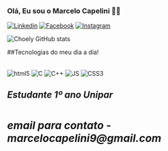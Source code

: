 ### Olá, Eu sou o Marcelo Capelini 🙋‍♂️

[![Linkedin](https://img.shields.io/badge/LinkedIn-0077B5?style=for-the-badge&logo=linkedin&logoColor=white)](https://www.linkedin.com/in/marcelo-capelini-9518a4264/)
[![Facebook](https://img.shields.io/badge/Facebook-1877F2?style=for-the-badge&logo=facebook&logoColor=white)](https://www.facebook.com/marcelohenrique.capelini)
[![Instagram](https://img.shields.io/badge/Instagram-E4405F?style=for-the-badge&logo=instagram&logoColor=white)](https://www.instagram.com/mrxlhc/)

![Choely GitHub stats](https://github-readme-stats.vercel.app/api?username=ChoeIy&show_icons=true&theme=dracula)

##Tecnologias do meu dia a dia!
<div style="display: inline_block"><br/>
  <img align="center" alt="html5" src="https://img.shields.io/badge/HTML5-E34F26?style=for-the-badge&logo=html5&logoColor=white"/>
  <img align="center" alt="C" src="https://img.shields.io/badge/C-00599C?style=for-the-badge&logo=c&logoColor=white"/>
  <img align="center" alt="C++" src="https://img.shields.io/badge/C%2B%2B-00599C?style=for-the-badge&logo=c%2B%2B&logoColor=white"/>
   <img align="center" alt="JS" src="https://img.shields.io/badge/JavaScript-F7DF1E?style=for-the-badge&logo=javascript&logoColor=black"/>
   <img align="center" alt="CSS3" src="https://img.shields.io/badge/CSS3-1572B6?style=for-the-badge&logo=css3&logoColor=white"/>
</div>

<h2><i>Estudante 1º ano Unipar<i/><h2/>

<h3>email para contato - marcelocapelini9@gmail.com<h3/>
